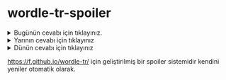 # wordle-tr-spoiler

<details>
  <summary>Bugünün cevabı için tıklayınız.</summary>
  <br>
    <b> kışla </b>
</details>

<details>
  <summary>Yarının cevabı için tıklayınız</summary>
  <br>
   <b> fiske </b>
</details>

<details>
  <summary>Dünün cevabı için tıklayınız </summary>
  <br>
  <b> kadir </b>
</details>

https://f.github.io/wordle-tr/ için geliştirilmiş bir spoiler sistemidir kendini yeniler otomatik olarak.

